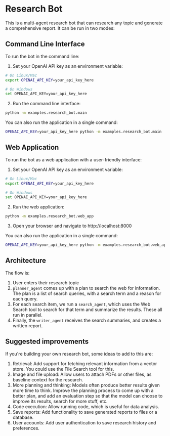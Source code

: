 # Research Bot

This is a multi-agent research bot that can research any topic and generate a comprehensive report. It can be run in two modes:

## Command Line Interface

To run the bot in the command line:

1. Set your OpenAI API key as an environment variable:

```bash
# On Linux/Mac
export OPENAI_API_KEY=your_api_key_here

# On Windows
set OPENAI_API_KEY=your_api_key_here
```

2. Run the command line interface:

```bash
python -m examples.research_bot.main
```

You can also run the application in a single command:

```bash
OPENAI_API_KEY=your_api_key_here python -m examples.research_bot.main
```

## Web Application

To run the bot as a web application with a user-friendly interface:

1. Set your OpenAI API key as an environment variable:

```bash
# On Linux/Mac
export OPENAI_API_KEY=your_api_key_here

# On Windows
set OPENAI_API_KEY=your_api_key_here
```

2. Run the web application:

```bash
python -m examples.research_bot.web_app
```

3. Open your browser and navigate to http://localhost:8000

You can also run the application in a single command:

```bash
OPENAI_API_KEY=your_api_key_here python -m examples.research_bot.web_app
```

## Architecture

The flow is:

1. User enters their research topic
2. `planner_agent` comes up with a plan to search the web for information. The plan is a list of search queries, with a search term and a reason for each query.
3. For each search item, we run a `search_agent`, which uses the Web Search tool to search for that term and summarize the results. These all run in parallel.
4. Finally, the `writer_agent` receives the search summaries, and creates a written report.

## Suggested improvements

If you're building your own research bot, some ideas to add to this are:

1. Retrieval: Add support for fetching relevant information from a vector store. You could use the File Search tool for this.
2. Image and file upload: Allow users to attach PDFs or other files, as baseline context for the research.
3. More planning and thinking: Models often produce better results given more time to think. Improve the planning process to come up with a better plan, and add an evaluation step so that the model can choose to improve its results, search for more stuff, etc.
4. Code execution: Allow running code, which is useful for data analysis.
5. Save reports: Add functionality to save generated reports to files or a database.
6. User accounts: Add user authentication to save research history and preferences.

